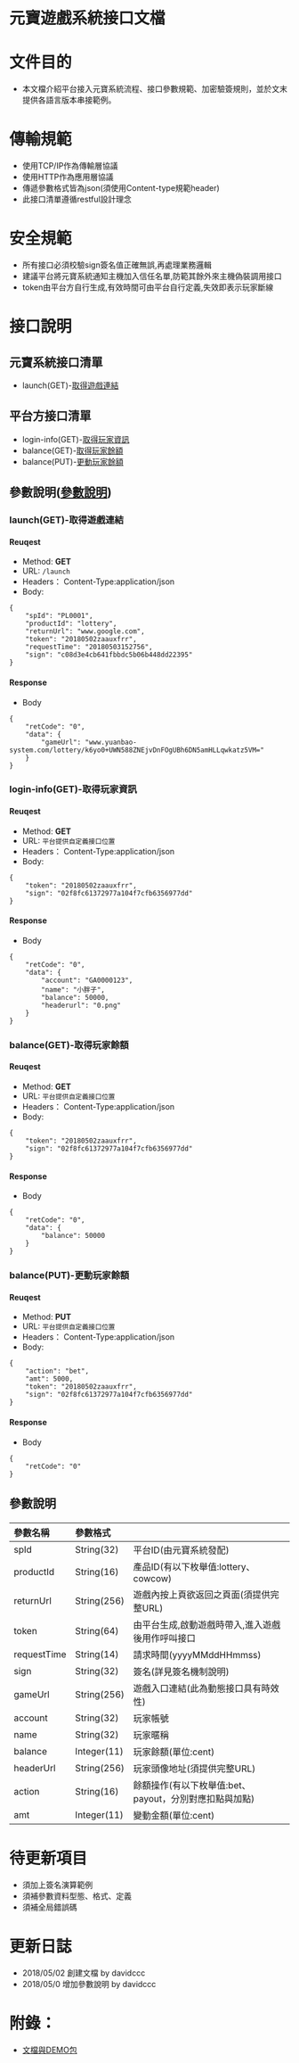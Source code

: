 # 元寶遊戲系統接口文檔

# 文件目的
  - 本文檔介紹平台接入元寶系統流程、接口參數規範、加密驗簽規則，並於文末提供各語言版本串接範例。


# 傳輸規範

  - 使用TCP/IP作為傳輸層協議
  - 使用HTTP作為應用層協議
  - 傳遞參數格式皆為json(須使用Content-type規範header)
  - 此接口清單遵循restful設計理念
  
  
# 安全規範

  - 所有接口必須校驗sign簽名值正確無誤,再處理業務邏輯
  - 建議平台將元寶系統通知主機加入信任名單,防範其餘外來主機偽裝調用接口
  - token由平台方自行生成,有效時間可由平台自行定義,失效即表示玩家斷線


# 接口說明
## 元寶系統接口清單

  - launch(GET)-<a href="#launch(GET)">取得遊戲連結</a>
  
## 平台方接口清單

  - login-info(GET)-<a href="#login-info(GET)">取得玩家資訊</a>
  - balance(GET)-<a href="#balance(GET)">取得玩家餘額</a>
  - balance(PUT)-<a href="#balance(PUT)">更動玩家餘額</a>
  
## 參數說明(<a href="#parametersTable">參數說明</a>) 

### <p id="launch(GET)">launch(GET)-取得遊戲連結</p>
#### Reuqest

- Method: **GET**
- URL: ```/launch```
- Headers： Content-Type:application/json
- Body:
```
{
	"spId": "PL0001",
	"productId": "lottery",
	"returnUrl": "www.google.com",
	"token": "20180502zaauxfrr",
	"requestTime": "20180503152756",
	"sign": "c08d3e4cb641fbbdc5b06b448dd22395"
}
```

#### Response
- Body
```
{
	"retCode": "0",
	"data": {
		"gameUrl": "www.yuanbao-system.com/lottery/k6yo0+UWN588ZNEjvDnFOgUBh6DN5amHLLqwkatz5VM="
	}
}
```


### <p id="login-info(GET)">login-info(GET)-取得玩家資訊</p>
#### Reuqest

- Method: **GET**
- URL: ```平台提供自定義接口位置```
- Headers： Content-Type:application/json
- Body:
```
{
	"token": "20180502zaauxfrr",
	"sign": "02f8fc61372977a104f7cfb6356977dd"
}
```

#### Response
- Body
```
{ 
	"retCode": "0",
	"data": {
		"account": "GA0000123",
		"name": "小胖子",
		"balance": 50000,
		"headerurl": "0.png"
	}
}
```


### <p id="balance(GET)">balance(GET)-取得玩家餘額</p>
#### Reuqest

- Method: **GET**
- URL: ```平台提供自定義接口位置```
- Headers： Content-Type:application/json
- Body:
```
{
	"token": "20180502zaauxfrr",
	"sign": "02f8fc61372977a104f7cfb6356977dd"
}
```

#### Response
- Body
```
{ 
	"retCode": "0",
	"data": {
		"balance": 50000
	}
}
```


### <p id="balance(PUT)">balance(PUT)-更動玩家餘額</p>
#### Reuqest

- Method: **PUT**
- URL: ```平台提供自定義接口位置```
- Headers： Content-Type:application/json
- Body:
```
{
	"action": "bet", 
	"amt": 5000,
	"token": "20180502zaauxfrr", 
	"sign": "02f8fc61372977a104f7cfb6356977dd"
}
```

#### Response
- Body
```
{
	"retCode": "0"
}
```


## <p id="parametersTable">參數說明</p>
|參數名稱|參數格式||
|:--|:--|:--|
|spId|String(32)|平台ID(由元寶系統發配)|
|productId|String(16)|產品ID(有以下枚舉值:lottery、cowcow)|
|returnUrl|String(256)|遊戲內按上頁欲返回之頁面(須提供完整URL)|
|token|String(64)|由平台生成,啟動遊戲時帶入,進入遊戲後用作呼叫接口|
|requestTime|String(14)|請求時間(yyyyMMddHHmmss)|
|sign|String(32)|簽名(詳見簽名機制說明)|
|gameUrl|String(256)|遊戲入口連結(此為動態接口具有時效性)|
|account|String(32)|玩家帳號|
|name|String(32)|玩家暱稱|
|balance|Integer(11)|玩家餘額(單位:cent)|
|headerUrl|String(256)|玩家頭像地址(須提供完整URL)|
|action|String(16)|餘額操作(有以下枚舉值:bet、payout，分別對應扣點與加點)|
|amt|Integer(11)|變動金額(單位:cent)|


# 待更新項目

 - 須加上簽名演算範例
 - 須補參數資料型態、格式、定義
 - 須補全局錯誤碼
 

# 更新日誌

 - 2018/05/02	創建文檔	by davidccc
 - 2018/05/0	增加參數說明	by davidccc


# 附錄：

 - <a href="https://github.com/TorchStoneRD/yuanbao-demo">文檔與DEMO包</a>
